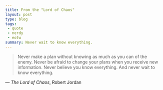 ```yaml
---
title: From the "Lord of Chaos"
layout: post
type: blog
tags:
 - quote
 - nerdy
 - eotw
summary: Never wait to know everything.
---
```


> Never make a plan without knowing as much as you can of the enemy. Never be afraid to change your plans when you receive new information. Never believe you know everything. And never wait to know everything.

&mdash; _The Lord of Chaos_, Robert Jordan